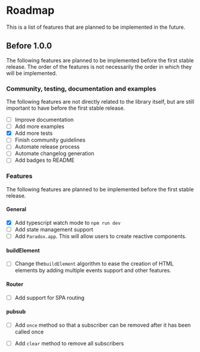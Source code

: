 # Roadmap

This is a list of features that are planned to be implemented in the future.

## Before 1.0.0

The following features are planned to be implemented before the first stable release. The order of the features is not necessarily the order in which they will be implemented.

### Community, testing, documentation and examples

The following features are not directly related to the library itself, but are still important to have before the first stable release.

- [ ] Improve documentation
- [ ] Add more examples
- [x] Add more tests
- [ ] Finish community guidelines
- [ ] Automate release process
- [ ] Automate changelog generation
- [ ] Add badges to README

### Features

The following features are planned to be implemented before the first stable release.

#### General

- [x] Add typescript watch mode to `npm run dev`
- [ ] Add state management support
- [ ] Add `Paradox.app`. This will allow users to create reactive components.

#### buildElement

- [ ] Change the`buildElement` algorithm to ease the creation of HTML elements by adding multiple events support and other features.

#### Router

- [ ] Add support for SPA routing

#### pubsub

- [ ] Add `once` method so that a subscriber can be removed after it has been called once
- [ ] Add `clear` method to remove all subscribers

